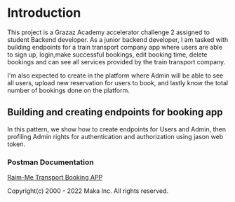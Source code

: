 # Introduction

This project is a Grazaz Academy accelerator challenge 2 assigned to student Backend developer. As a junior backend developer, I am tasked with building endpoints for a train transport company app where users are able to sign up, login,make successful bookings, edit booking time, delete bookings and can see all services provided by the train transport company.

I'm also expected to create in the platform where Admin will be able to see all users, upload new reservation for users to book, and lastly know the total number of bookings done on the platform.

## Building and creating endpoints for booking app

In this pattern, we show how to create endpoints for Users and Admin, then profiling Admin rights for authentication and authorization using jason web token.

### Postman Documentation

[Raim-Me Transport Booking APP](https://www.postman.com/payload-candidate-)

Copyright(c) 2000 - 2022 Maka Inc.
All rights reserved.
